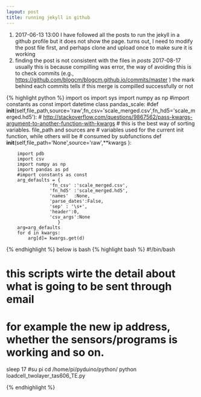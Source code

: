 ```yaml
---
layout: post
title: running jekyll in github
---
```

1. 2017-06-13 13:00 I have followed all the posts to run the jekyll in a github profile but it does not show the page. turns out, I need to modify the post file first, and perhaps clone and upload once to make sure it is working
2. finding the post is not consistent with the files in _posts_  2017-08-17
  usually this is because compilling was error, the way of avoiding this is to check commits (e.g., https://github.com/blogcm/blogcm.github.io/commits/master ) the mark behind each commits tells if this merge is compilled successfully or not

{% highlight python %}
import os
import sys
import numpy as np
#import constants as const
import datetime
class pandas_scale:
    #def __init__(self,file_path,source='raw',fn_csv='scale_merged.csv',fn_hd5='scale_merged.hd5'):
    # http://stackoverflow.com/questions/9867562/pass-kwargs-argument-to-another-function-with-kwargs
    # this is the best way of sorting variables. file_path and sources are
    # variables used for the current init function, while others will be 
    # consumed by subfunctions
    def __init__(self,file_path='None',source='raw',**kwargs ):

        import pdb
        import csv
        import numpy as np
        import pandas as pd
        #import constants as const
        arg_defaults = {
                    'fn_csv' :'scale_merged.csv',
                    'fn_hd5' :'scale_merged.hd5',
                    'names'  :None,
                    'parse_dates':False,
                    'sep' : '\s+',
                    'header':0,
                    'csv_args':None
                       }
        arg=arg_defaults
        for d in kwargs:
            arg[d]= kwargs.get(d)


{% endhighlight %}
below is bash
{% highlight bash %}
#!/bin/bash
# this scripts wirte the detail about what is going to be sent through email
# for example the new ip address, whether the sensors/programs is working and so on.

sleep 17
#su pi
cd /home/pi/pyduino/python/
python loadcell_twolayer_tas606_TE.py

{% endhighlight %}

